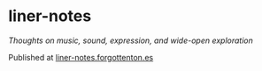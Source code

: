 # liner-notes

*Thoughts on music, sound, expression, and wide-open exploration*

Published at [liner-notes.forgottenton.es](https://liner-notes.forgottenton.es/)
